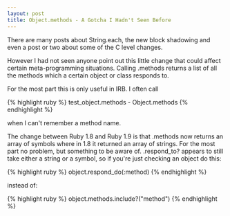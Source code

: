 ```yaml
---
layout: post
title: Object.methods - A Gotcha I Hadn't Seen Before
---
```

There are many posts about String.each, the new block shadowing and even a post or two about some of the C level changes.

However I had not seen anyone point out this little change that could affect certain meta-programming situations. Calling .methods returns a list of all the methods which a certain object or class responds to.

For the most part this is only useful in IRB. I often call

{% highlight ruby %}
  test_object.methods - Object.methods
{% endhighlight %}

when I can't remember a method name.

The change between Ruby 1.8 and Ruby 1.9 is that .methods now returns an array of symbols where in 1.8 it returned an array of strings. For the most part no problem, but something to be aware of. .respond_to? appears to still take either a string or a symbol, so if you're just checking an object do this:

{% highlight ruby %}
  object.respond_do(:method)
{% endhighlight %}

instead of:

{% highlight ruby %}
  object.methods.include?("method")
{% endhighlight %}
